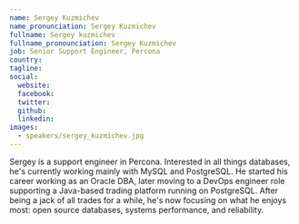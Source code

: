 ```yaml
---
name: Sergey Kuzmichev
name_pronunciation: Sergey Kuzmichev
fullname: Sergey kuzmichev
fullname_pronounciation: Sergey Kuzmichev
job: Senior Support Engineer, Percona
country: 
tagline: 
social:
  website: 
  facebook:
  twitter:
  github: 
  linkedin: 
images:
  - speakers/sergey_kuzmichev.jpg
---
```


Sergey is a support engineer in Percona. Interested in all things databases, he's currently working mainly with MySQL and PostgreSQL. He started his career working as an Oracle DBA, later moving to a DevOps engineer role supporting a Java-based trading platform running on PostgreSQL. After being a jack of all trades for a while, he's now focusing on what he enjoys most: open source databases, systems performance, and reliability.